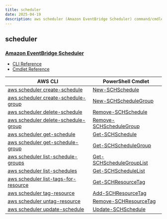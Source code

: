 ```yaml
---
title: scheduler
date: 2025-04-19
description: aws scheduler (Amazon EventBridge Scheduler) command/cmdlet list.
---
```


## scheduler

### [Amazon EventBridge Scheduler](https://aws.amazon.com/eventbridge/)

* [CLI Reference](https://awscli.amazonaws.com/v2/documentation/api/latest/reference/scheduler/index.html)
* [Cmdlet Reference](https://docs.aws.amazon.com/powershell/latest/reference/items/Scheduler_cmdlets.html)

|AWS CLI|PowerShell Cmdlet|
|----|----|
|[aws scheduler create-schedule](https://awscli.amazonaws.com/v2/documentation/api/latest/reference/scheduler/create-schedule.html)|[New-SCHSchedule](https://docs.aws.amazon.com/powershell/latest/reference/items/New-SCHSchedule.html)|
|[aws scheduler create-schedule-group](https://awscli.amazonaws.com/v2/documentation/api/latest/reference/scheduler/create-schedule-group.html)|[New-SCHScheduleGroup](https://docs.aws.amazon.com/powershell/latest/reference/items/New-SCHScheduleGroup.html)|
|[aws scheduler delete-schedule](https://awscli.amazonaws.com/v2/documentation/api/latest/reference/scheduler/delete-schedule.html)|[Remove-SCHSchedule](https://docs.aws.amazon.com/powershell/latest/reference/items/Remove-SCHSchedule.html)|
|[aws scheduler delete-schedule-group](https://awscli.amazonaws.com/v2/documentation/api/latest/reference/scheduler/delete-schedule-group.html)|[Remove-SCHScheduleGroup](https://docs.aws.amazon.com/powershell/latest/reference/items/Remove-SCHScheduleGroup.html)|
|[aws scheduler get-schedule](https://awscli.amazonaws.com/v2/documentation/api/latest/reference/scheduler/get-schedule.html)|[Get-SCHSchedule](https://docs.aws.amazon.com/powershell/latest/reference/items/Get-SCHSchedule.html)|
|[aws scheduler get-schedule-group](https://awscli.amazonaws.com/v2/documentation/api/latest/reference/scheduler/get-schedule-group.html)|[Get-SCHScheduleGroup](https://docs.aws.amazon.com/powershell/latest/reference/items/Get-SCHScheduleGroup.html)|
|[aws scheduler list-schedule-groups](https://awscli.amazonaws.com/v2/documentation/api/latest/reference/scheduler/list-schedule-groups.html)|[Get-SCHScheduleGroupList](https://docs.aws.amazon.com/powershell/latest/reference/items/Get-SCHScheduleGroupList.html)|
|[aws scheduler list-schedules](https://awscli.amazonaws.com/v2/documentation/api/latest/reference/scheduler/list-schedules.html)|[Get-SCHScheduleList](https://docs.aws.amazon.com/powershell/latest/reference/items/Get-SCHScheduleList.html)|
|[aws scheduler list-tags-for-resource](https://awscli.amazonaws.com/v2/documentation/api/latest/reference/scheduler/list-tags-for-resource.html)|[Get-SCHResourceTag](https://docs.aws.amazon.com/powershell/latest/reference/items/Get-SCHResourceTag.html)|
|[aws scheduler tag-resource](https://awscli.amazonaws.com/v2/documentation/api/latest/reference/scheduler/tag-resource.html)|[Add-SCHResourceTag](https://docs.aws.amazon.com/powershell/latest/reference/items/Add-SCHResourceTag.html)|
|[aws scheduler untag-resource](https://awscli.amazonaws.com/v2/documentation/api/latest/reference/scheduler/untag-resource.html)|[Remove-SCHResourceTag](https://docs.aws.amazon.com/powershell/latest/reference/items/Remove-SCHResourceTag.html)|
|[aws scheduler update-schedule](https://awscli.amazonaws.com/v2/documentation/api/latest/reference/scheduler/update-schedule.html)|[Update-SCHSchedule](https://docs.aws.amazon.com/powershell/latest/reference/items/Update-SCHSchedule.html)|

